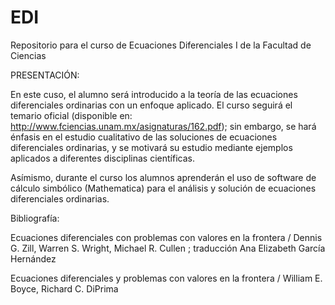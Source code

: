 # EDI
Repositorio para el curso de Ecuaciones Diferenciales I de la Facultad de Ciencias

PRESENTACIÓN:

En este cuso, el alumno será introducido a la teoría de las ecuaciones diferenciales ordinarias
con un enfoque aplicado. El curso seguirá el temario oficial (disponible en:
http://www.fciencias.unam.mx/asignaturas/162.pdf); sin embargo, se hará énfasis en el estudio
cualitativo de las soluciones de ecuaciones diferenciales ordinarias, y se motivará su estudio
mediante ejemplos aplicados a diferentes disciplinas científicas.

Asímismo, durante el curso los alumnos aprenderán el uso de software de cálculo simbólico
(Mathematica) para el análisis y solución de ecuaciones diferenciales ordinarias.

Bibliografía:

Ecuaciones diferenciales con problemas con valores en la frontera / Dennis G. Zill, Warren S.
Wright, Michael R. Cullen ; traducción Ana Elizabeth García Hernández

Ecuaciones diferenciales y problemas con valores en la frontera / William E. Boyce, Richard C.
DiPrima

